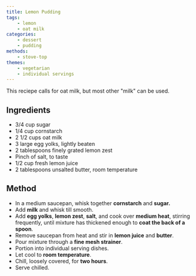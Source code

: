 ```yaml
---
title: Lemon Pudding
tags:
    - lemon
    - oat milk
categories: 
    - dessert
    - pudding
methods:
    - stove-top
themes:
    - vegetarian
    - individual servings
---
```


This reciepe calls for oat milk, but most other "milk" can be used.

## Ingredients

-   3/4 cup sugar
-   1/4 cup cornstarch
-   2 1/2 cups oat milk
-   3 large egg yolks, lightly beaten
-   2 tablespoons finely grated lemon zest
-   Pinch of salt, to taste
-   1/2 cup fresh lemon juice
-   2 tablespoons unsalted butter, room temperature

## Method

-   In a medium saucepan, whisk together **cornstarch** and **sugar.**
-   Add **milk** and whisk till smooth.
-   Add **egg yolks**, **lemon zest**, **salt**, and cook over **medium
    heat**, stirring frequently, until mixture has thickened enough to
    **coat the back of a spoon**.
-   Remove saucepan from heat and stir in **lemon juice** and
    **butter**.
-   Pour mixture through a **fine mesh strainer**.
-   Portion into individual serving dishes.
-   Let cool to **room temperature**.
-   Chill, loosely covered, for **two hours**.
-   Serve chilled.
